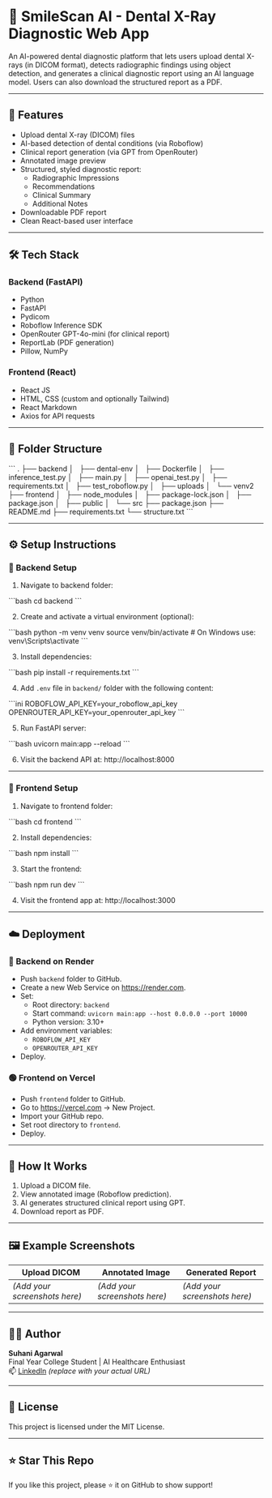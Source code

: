 # 🦷 SmileScan AI - Dental X-Ray Diagnostic Web App

An AI-powered dental diagnostic platform that lets users upload dental X-rays (in DICOM format), detects radiographic findings using object detection, and generates a clinical diagnostic report using an AI language model. Users can also download the structured report as a PDF.

---

## 🚀 Features

- Upload dental X-ray (DICOM) files
- AI-based detection of dental conditions (via Roboflow)
- Clinical report generation (via GPT from OpenRouter)
- Annotated image preview
- Structured, styled diagnostic report:
  - Radiographic Impressions
  - Recommendations
  - Clinical Summary
  - Additional Notes
- Downloadable PDF report
- Clean React-based user interface

---

## 🛠️ Tech Stack

### Backend (FastAPI)
- Python
- FastAPI
- Pydicom
- Roboflow Inference SDK
- OpenRouter GPT-4o-mini (for clinical report)
- ReportLab (PDF generation)
- Pillow, NumPy

### Frontend (React)
- React JS
- HTML, CSS (custom and optionally Tailwind)
- React Markdown
- Axios for API requests

---

## 📁 Folder Structure

\```
.
├── backend
│   ├── dental-env
│   ├── Dockerfile
│   ├── inference_test.py
│   ├── main.py
│   ├── openai_test.py
│   ├── requirements.txt
│   ├── test_roboflow.py
│   ├── uploads
│   └── venv2
├── frontend
│   ├── node_modules
│   ├── package-lock.json
│   ├── package.json
│   ├── public
│   └── src
├── package.json
├── README.md
├── requirements.txt
└── structure.txt
\```

---

## ⚙️ Setup Instructions

### 🔧 Backend Setup

1. Navigate to backend folder:

\```bash
cd backend
\```

2. Create and activate a virtual environment (optional):

\```bash
python -m venv venv
source venv/bin/activate  # On Windows use: venv\Scripts\activate
\```

3. Install dependencies:

\```bash
pip install -r requirements.txt
\```

4. Add `.env` file in `backend/` folder with the following content:

\```ini
ROBOFLOW_API_KEY=your_roboflow_api_key
OPENROUTER_API_KEY=your_openrouter_api_key
\```

5. Run FastAPI server:

\```bash
uvicorn main:app --reload
\```

6. Visit the backend API at: http://localhost:8000

---

### 🎨 Frontend Setup

1. Navigate to frontend folder:

\```bash
cd frontend
\```

2. Install dependencies:

\```bash
npm install
\```

3. Start the frontend:

\```bash
npm run dev
\```

4. Visit the frontend app at: http://localhost:3000

---

## ☁️ Deployment

### 🔷 Backend on Render

- Push `backend` folder to GitHub.
- Create a new Web Service on https://render.com.
- Set:
  - Root directory: `backend`
  - Start command: `uvicorn main:app --host 0.0.0.0 --port 10000`
  - Python version: 3.10+
- Add environment variables:
  - `ROBOFLOW_API_KEY`
  - `OPENROUTER_API_KEY`
- Deploy.

### 🟢 Frontend on Vercel

- Push `frontend` folder to GitHub.
- Go to https://vercel.com → New Project.
- Import your GitHub repo.
- Set root directory to `frontend`.
- Deploy.

---

## 🧪 How It Works

1. Upload a DICOM file.
2. View annotated image (Roboflow prediction).
3. AI generates structured clinical report using GPT.
4. Download report as PDF.

---

## 🖼️ Example Screenshots

| Upload DICOM | Annotated Image | Generated Report |
|--------------|-----------------|------------------|
| *(Add your screenshots here)* | *(Add your screenshots here)* | *(Add your screenshots here)* |

---

## 🙋‍♀️ Author

**Suhani Agarwal**  
Final Year College Student | AI Healthcare Enthusiast  
📫 [LinkedIn](https://www.linkedin.com/in/suhanisagarwal) *(replace with your actual URL)*

---

## 📜 License

This project is licensed under the MIT License.

---

## ⭐️ Star This Repo

If you like this project, please ⭐️ it on GitHub to show support!
